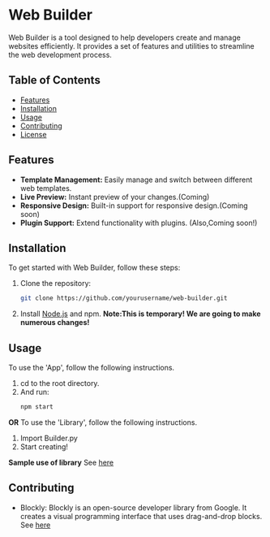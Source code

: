 # Web Builder

Web Builder is a tool designed to help developers create and manage websites efficiently. It provides a set of features and utilities to streamline the web development process.

## Table of Contents

- [Features](#features)
- [Installation](#installation)
- [Usage](#usage)
- [Contributing](#contributing)
- [License](#license)

## Features

- **Template Management:** Easily manage and switch between different web templates.
- **Live Preview:** Instant preview of your changes.(Coming)
- **Responsive Design:** Built-in support for responsive design.(Coming soon)
- **Plugin Support:** Extend functionality with plugins. (Also,Coming soon!)

## Installation

To get started with Web Builder, follow these steps:

1. Clone the repository:

   ```sh
   git clone https://github.com/yourusername/web-builder.git
   ```
2. Install [Node.js](https://nodejs.org/en/download) and npm.
**Note:This is temporary! We are going to make numerous changes!**

## Usage

To use the 'App', follow the following instructions.
1. cd to the root directory.
2. And run:
   ```sh
   npm start
   ```
**OR**
To use the 'Library', follow the following instructions.
1. Import Builder.py
2. Start creating!

**Sample use of library**
See [here](test.py)

## Contributing

- Blockly: Blockly is an open-source developer library from Google. It creates a visual programming interface that uses drag-and-drop blocks. See [here](https://g.co/dev/blockly)
